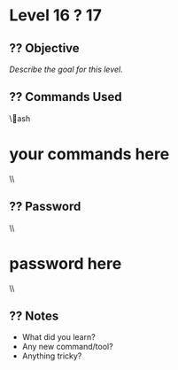 # Level 16 ? 17

## ?? Objective

_Describe the goal for this level._

## ?? Commands Used

\\\ash
# your commands here
\\\

## ?? Password

\\\
# password here
\\\

## ?? Notes

- What did you learn?
- Any new command/tool?
- Anything tricky?

